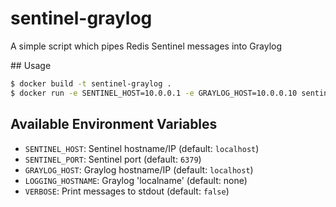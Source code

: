 # sentinel-graylog

A simple script which pipes Redis Sentinel messages into Graylog

## Usage

```bash
$ docker build -t sentinel-graylog .
$ docker run -e SENTINEL_HOST=10.0.0.1 -e GRAYLOG_HOST=10.0.0.10 sentinel-graylog
```

## Available Environment Variables

* `SENTINEL_HOST`: Sentinel hostname/IP (default: `localhost`)
* `SENTINEL_PORT`: Sentinel port (default: `6379`)
* `GRAYLOG_HOST`: Graylog hostname/IP (default: `localhost`)
* `LOGGING_HOSTNAME`: Graylog 'localname'  (default: none)
* `VERBOSE`: Print messages to stdout (default: `false`)
